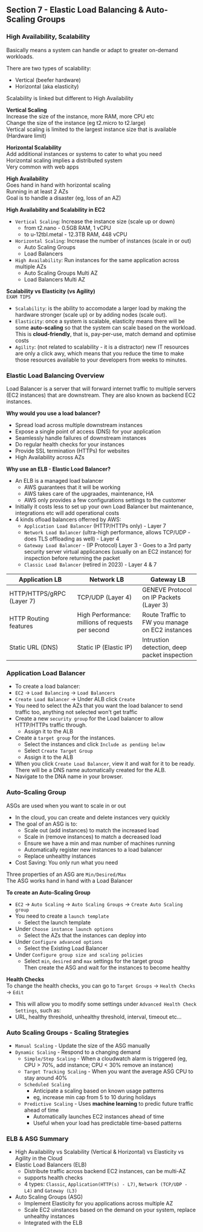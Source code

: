 ## Section 7 - Elastic Load Balancing & Auto-Scaling Groups  
 
### High Availability, Scalability
Basically means a system can handle or adapt to greater on-demand workloads.  

There are two types of scalability:  
- Vertical (beefer hardware)  
- Horizontal (aka elasticity)  

Scalability is linked but different to High Availability  

**Vertical Scaling**  
Increase the size of the instance, more RAM, more CPU etc  
Change the size of the instance (eg t2.micro to t2.large)  
Vertical scaling is limited to the largest instance size that is available (Hardware limit)  

**Horizontal Scalability**  
Add additional instances or systems to cater to what you need  
Horizontal scaling implies a distributed system  
Very common with web apps  


**High Availability**  
Goes hand in hand with horizontal scaling  
Running in at least 2 AZs  
Goal is to handle a disaster (eg, loss of an AZ)  

**High Availability and Scalability in EC2**  
- `Vertical Scaling`: Increase the instance size (scale up or down)  
  - from t2.nano - 0.5GB RAM, 1 vCPU  
  - to u-12tbl.metal - 12.3TB RAM, 448 vCPU  
- `Horizontal Scaling`: Increase the number of instances (scale in or out)  
  - Auto Scaling Groups  
  - Load Balancers  
- `High Availability`: Run instances for the same application across multiple AZs  
  - Auto Scaling Groups Multi AZ  
  - Load Balancers Multi AZ  

**Scalability vs Elasticity (vs Agility)**  
`EXAM TIPS`  
- `Scalability`: is the ability to accomodate a larger load by making the hardware stronger (scale up) or by adding nodes (scale out).  
- `Elasticity`: once a system is scalable, elasticity means there will be some **auto-scaling** so that the system can scale based on the workload. This is **cloud-friendly**, that is, pay-per-use, match demand and optimise costs  
- `Agility`: (not related to scalability - it is a distractor) new IT resources are only a click awy, which means that you reduce the time to make those resources available to your developers from weeks to minutes.  

### Elastic Load Balancing Overview  
Load Balancer is a server that will forward internet traffic to multiple servers (EC2 instances) that are downstream. They are also known as backend EC2 instances.  

**Why would you use a load balancer?**  
- Spread load across multiple downstream instances  
- Expose a single point of access (DNS) for your application  
- Seamlessly handle failures of downstream instances  
- Do regular health checks for your instances  
- Provide SSL termination (HTTPs) for websites  
- High Availability across AZs  

**Why use an ELB - Elastic Load Balancer?**  
- An ELB is a managed load balancer  
  - AWS guarantees that it will be working  
  - AWS takes care of the upgraades, maintenance, HA  
  - AWS only provides a few configurations settings to the customer  
- Initially it costs less to set up your own Load Balancer but maintenance, integrations etc will add operational costs  
- 4 kinds ofload balancers offerred by AWS:
  - `Application Load Balancer` (HTTP/HTTPs only) - Layer 7  
  - `Network Load Balancer` (ultra-high performance, allows TCP/UDP - does TLS offloading as well) - Layer 4  
  - `Gateway Load Balancer` - (IP Protocol) Layer 3 - Goes to a 3rd party security server virtual applicances (usually on an EC2 instance) for inspection before returning the packet  
  - `Classic Load Balancer` (retired in 2023) - Layer 4 & 7  

|Application LB|Network LB|Gateway LB|  
|---|---|---|
|HTTP/HTTPS/gRPC (Layer 7)|TCP/UDP (Layer 4)|GENEVE Protocol on IP Packets (Layer 3)|
|HTTP Routing features|High Performance: millions of requests per second|Route Traffic to FW you manage on EC2 instances|
|Static URL (DNS)|Static IP (Elastic IP)|Intrustion detection, deep packet inspection|

### Application Load Balancer  
- To create a load balancer:  
- `EC2` -> `Load Balancing` -> `Load Balancers`  
- `Create Load Balancer` -> Under ALB click `Create`  
- You need to select the AZs that you want the load balancer to send traffic too, anything not selected won't get traffic  
- Create a new `security group` for the Load balancer to allow HTTP/HTTPs traffic through.  
  - Assign it to the ALB  
- Create a `target group` for the instances.  
  - Select the instances and click `Include as pending below`  
  - Select `Create Target Group`  
  - Assign it to the ALB  
- When you click `Create Load Balancer`, view it and wait for it to be ready. There will be a DNS name automatically created for the ALB.  
- Navigate to the DNA name in your browser.  

### Auto-Scaling Group  
ASGs are used when you want to scale in or out  
- In the cloud, you can create and delete instances very quickly  
- The goal of an ASG is to:  
  - Scale out (add instances) to match the increased load  
  - Scale in (remove instances) to match a decreased load  
  - Ensure we have a min and max number of machines running  
  - Automatically register new instances to a load balancer  
  - Replace unhealthy instances  
- Cost Saving: You only run what you need  

Three properties of an ASG are `Min/Desired/Max`  
The ASG works hand in hand with a Load Balancer  

**To create an Auto-Scaling Group**  
- `EC2` -> `Auto Scaling` -> `Auto Scaling Groups` -> `Create Auto Scaling group`  
- You need to create a `launch template`  
    - Select the launch template 
- Under `Choose instance launch options` 
    - Select the AZs that the instances can deploy into  
- Under `Configure advanced options`   
    - Select the Existing Load Balancer  
- Under `Configure group size and scaling policies`  
    - Select `min`, `desired` and `max` settings for the target group  
Then create the ASG and wait for the instances to become healthy  

**Health Checks**  
To change the health checks, you can go to `Target Groups` -> `Health Checks` -> `Edit`  
  - This will allow you to modify some settings under `Advanced Health Check Settings`, such as:  
  - URL, healthy threshold, unhealthy threshold, interval, timeout etc...  

### Auto Scaling Groups - Scaling Strategies  
- `Manual Scaling` - Update the size of the ASG manually  
- `Dynamic Scaling` - Respond to a changing demand  
  - `Simple/Step Scaling` - When a cloudwatch alarm is triggered (eg, CPU > 70%, add instance; CPU < 30% remove an instance)  
  - `Target Tracking Scaling` - When you want the average ASG CPU to stay around 40%  
  - `Scheduled Scaling`
    - Anticipate a scaling based on known usage patterns  
    - eg, increase min cap from 5 to 10 during holidays  
  - `Predictive Scaling` - Uses **machine learning** to predic future traffic ahead of time  
    - Automatically launches EC2 instances ahead of time  
    - Useful when your load has predictable time-based patterns  

### ELB & ASG Summary  

- High Availability vs Scalability (Vertical & Horizontal) vs Elasticity vs Agility in the Cloud  
- Elastic Load Balancers (ELB)  
  - Distribute traffic across backend EC2 instances, can be multi-AZ  
  - supports health checks  
  - 4 types: `Classic`, `Application(HTTP(s) - L7)`, `Network (TCP/UDP - L4)` and `Gateway (L3)`  
- Auto Scaling Groups (ASG)  
  - Implement Elasticity for you applications across multiple AZ  
  - Scale EC2 uinstances based on the demand on your system, replace unhealthy instances  
  - Integrated with the ELB  
